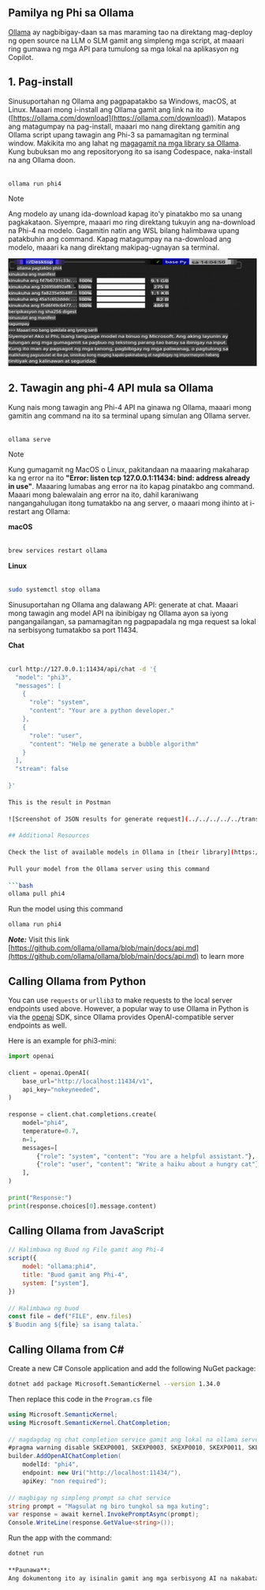 ## Pamilya ng Phi sa Ollama

[Ollama](https://ollama.com) ay nagbibigay-daan sa mas maraming tao na direktang mag-deploy ng open source na LLM o SLM gamit ang simpleng mga script, at maaari ring gumawa ng mga API para tumulong sa mga lokal na aplikasyon ng Copilot.

## **1. Pag-install**

Sinusuportahan ng Ollama ang pagpapatakbo sa Windows, macOS, at Linux. Maaari mong i-install ang Ollama gamit ang link na ito ([https://ollama.com/download](https://ollama.com/download)). Matapos ang matagumpay na pag-install, maaari mo nang direktang gamitin ang Ollama script upang tawagin ang Phi-3 sa pamamagitan ng terminal window. Makikita mo ang lahat ng [magagamit na mga library sa Ollama](https://ollama.com/library). Kung bubuksan mo ang repositoryong ito sa isang Codespace, naka-install na ang Ollama doon.

```bash

ollama run phi4

```

> [!NOTE]
> Ang modelo ay unang ida-download kapag ito'y pinatakbo mo sa unang pagkakataon. Siyempre, maaari mo ring direktang tukuyin ang na-download na Phi-4 na modelo. Gagamitin natin ang WSL bilang halimbawa upang patakbuhin ang command. Kapag matagumpay na na-download ang modelo, maaari ka nang direktang makipag-ugnayan sa terminal.

![run](../../../../../translated_images/ollama_run.b0be611de61f3bb3b42e22205cedf6714b0335ba9288e71d985bf9024f3c20f5.tl.png)

## **2. Tawagin ang phi-4 API mula sa Ollama**

Kung nais mong tawagin ang Phi-4 API na ginawa ng Ollama, maaari mong gamitin ang command na ito sa terminal upang simulan ang Ollama server.

```bash

ollama serve

```

> [!NOTE]
> Kung gumagamit ng MacOS o Linux, pakitandaan na maaaring makaharap ka ng error na ito **"Error: listen tcp 127.0.0.1:11434: bind: address already in use"**. Maaaring lumabas ang error na ito kapag pinatakbo ang command. Maaari mong balewalain ang error na ito, dahil karaniwang nangangahulugan itong tumatakbo na ang server, o maaari mong ihinto at i-restart ang Ollama:

**macOS**

```bash

brew services restart ollama

```

**Linux**

```bash

sudo systemctl stop ollama

```

Sinusuportahan ng Ollama ang dalawang API: generate at chat. Maaari mong tawagin ang model API na ibinibigay ng Ollama ayon sa iyong pangangailangan, sa pamamagitan ng pagpapadala ng mga request sa lokal na serbisyong tumatakbo sa port 11434.

**Chat**

```bash

curl http://127.0.0.1:11434/api/chat -d '{
  "model": "phi3",
  "messages": [
    {
      "role": "system",
      "content": "Your are a python developer."
    },
    {
      "role": "user",
      "content": "Help me generate a bubble algorithm"
    }
  ],
  "stream": false
  
}'

This is the result in Postman

![Screenshot of JSON results for generate request](../../../../../translated_images/ollama_gen.bd58ab69d4004826e8cd31e17a3c59840df127b0a30ac9bb38325ac58c74caa5.tl.png)

## Additional Resources

Check the list of available models in Ollama in [their library](https://ollama.com/library).

Pull your model from the Ollama server using this command

```bash
ollama pull phi4
```

Run the model using this command

```bash
ollama run phi4
```

***Note:*** Visit this link [https://github.com/ollama/ollama/blob/main/docs/api.md](https://github.com/ollama/ollama/blob/main/docs/api.md) to learn more

## Calling Ollama from Python

You can use `requests` or `urllib3` to make requests to the local server endpoints used above. However, a popular way to use Ollama in Python is via the [openai](https://pypi.org/project/openai/) SDK, since Ollama provides OpenAI-compatible server endpoints as well.

Here is an example for phi3-mini:

```python
import openai

client = openai.OpenAI(
    base_url="http://localhost:11434/v1",
    api_key="nokeyneeded",
)

response = client.chat.completions.create(
    model="phi4",
    temperature=0.7,
    n=1,
    messages=[
        {"role": "system", "content": "You are a helpful assistant."},
        {"role": "user", "content": "Write a haiku about a hungry cat"},
    ],
)

print("Response:")
print(response.choices[0].message.content)
```

## Calling Ollama from JavaScript 

```javascript
// Halimbawa ng Buod ng File gamit ang Phi-4
script({
    model: "ollama:phi4",
    title: "Buod gamit ang Phi-4",
    system: ["system"],
})

// Halimbawa ng buod
const file = def("FILE", env.files)
$`Buodin ang ${file} sa isang talata.`
```

## Calling Ollama from C#

Create a new C# Console application and add the following NuGet package:

```bash
dotnet add package Microsoft.SemanticKernel --version 1.34.0
```

Then replace this code in the `Program.cs` file

```csharp
using Microsoft.SemanticKernel;
using Microsoft.SemanticKernel.ChatCompletion;

// magdagdag ng chat completion service gamit ang lokal na ollama server endpoint
#pragma warning disable SKEXP0001, SKEXP0003, SKEXP0010, SKEXP0011, SKEXP0050, SKEXP0052
builder.AddOpenAIChatCompletion(
    modelId: "phi4",
    endpoint: new Uri("http://localhost:11434/"),
    apiKey: "non required");

// magbigay ng simpleng prompt sa chat service
string prompt = "Magsulat ng biro tungkol sa mga kuting";
var response = await kernel.InvokePromptAsync(prompt);
Console.WriteLine(response.GetValue<string>());
```

Run the app with the command:

```bash
dotnet run

**Paunawa**:  
Ang dokumentong ito ay isinalin gamit ang mga serbisyong AI na nakabatay sa makina. Bagama't aming pinagsisikapan ang katumpakan, mangyaring tandaan na ang mga awtomatikong pagsasalin ay maaaring maglaman ng mga pagkakamali o hindi tumpak na impormasyon. Ang orihinal na dokumento sa sariling wika nito ang dapat ituring na mapagkakatiwalaang pinagmulan. Para sa mahahalagang impormasyon, inirerekomenda ang propesyonal na pagsasaling-wika ng tao. Hindi kami mananagot sa anumang hindi pagkakaunawaan o maling interpretasyon na dulot ng paggamit ng pagsasaling ito.